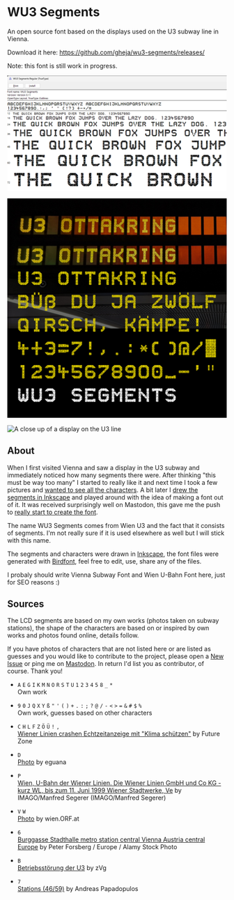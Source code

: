 # WU3 Segments

An open source font based on the displays used on the U3 subway line in Vienna.

Download it here: https://github.com/gheja/wu3-segments/releases/

Note: this font is still work in progress.

![The Windows font preview showing the WU3 Segments font](src/misc/windows_preview_v0.11.png)

![A quick demo with the WU3 Segments font](demo_1.jpg)

![A close up of a display on the U3 line](thumbnail_3.jpg)

## About

When I first visited Vienna and saw a display in the U3 subway and
immediately noticed how many segments there were. After thinking "this
must be way too many" I started to really like it and next time I took
a few pictures and [wanted to see all the characters](https://mastodon.social/@gheja/113012797551894562).
A bit later I [drew the segments in Inkscape](https://mastodon.social/@gheja/113138822732431374)
and played around with the idea of making a font out of it. It was
received surprisingly well on Mastodon, this gave me the push to
[really start to create the font](https://mastodon.social/@gheja/113215721872127696).

The name WU3 Segments comes from Wien U3 and the fact that it consists
of segments. I'm not really sure if it is used elsewhere as well but
I will stick with this name.

The segments and characters were drawn in [Inkscape](https://inkscape.org/),
the font files were generated with [Birdfont](https://birdfont.org/),
feel free to edit, use, share any of the files.

I probaly should write Vienna Subway Font and Wien U-Bahn Font here,
just for SEO reasons :)

## Sources

The LCD segments are based on my own works (photos taken on subway
stations), the shape of the characters are based on or inspired by own
works and photos found online, details follow.

If you have photos of characters that are not listed here or are listed
as guesses and you would like to contribute to the project, please open a
[New Issue](https://github.com/gheja/wu3-segments/issues/new) or ping me
on [Mastodon](https://mastodon.social/@gheja). In return I'd list you as
contributor, of course. Thank you!

  - `A` `E` `G` `I` `K` `M` `N` `O` `R` `S` `T` `U` `1` `2` `3` `4` `5` `8` `_` `*` \
  Own work

  - `9` `0` `J` `Q` `X` `Y` `ß` `"` `'` `(` `)` `+` `.` `:` `;` `?` `@` `/` `-` `<` `>` `=` `&` `#` `$` `%` \
  Own work, guesses based on other characters

  - `C` `H` `L` `F` `Z` `Ö` `Ü` `!` `,` \
  [Wiener Linien crashen Echtzeitanzeige mit "Klima schützen"](https://futurezone.at/digital-life/wiener-linien-crashen-echtzeitanzeige-mit-klima-schuetzen/400507669)
  by Future Zone

  - `D` \
  [Photo](https://www.eguana.at/2022/02/wien-ist-anders/)
  by eguana

  - `P` \
  [Wien, U-Bahn der Wiener Linien. Die Wiener Linien GmbH und Co KG - kurz WL, bis zum 11. Juni 1999 Wiener Stadtwerke, Ve](https://www.diepresse.com/6216358/warum-noch-immer-maskenpflicht-in-der-u-bahn)
  by IMAGO/Manfred Segerer (IMAGO/Manfred Segerer)

  - `V` `W` \
  [Photo](https://wien.orf.at/stories/3056016/)
  by wien.ORF.at

  - `6` \
  [Burggasse Stadthalle metro station central Vienna Austria central Europe](https://www.alamy.com/stock-photo-burggasse-stadthalle-metro-station-central-vienna-austria-central-37481604.html)
  by Peter Forsberg / Europe / Alamy Stock Photo

  - `B` \
  [Betriebsstörung der U3](https://www.heute.at/s/ersatzbus-rangelei-nach-stoerung-der-u3-100280980)
  by zVg

  - `7` \
  [Stations (46/59)](https://imhd.sk/transport/gallery-media/584/Stations/81718/Route-U3-Zieglergasse)
  by Andreas Papadopulos

